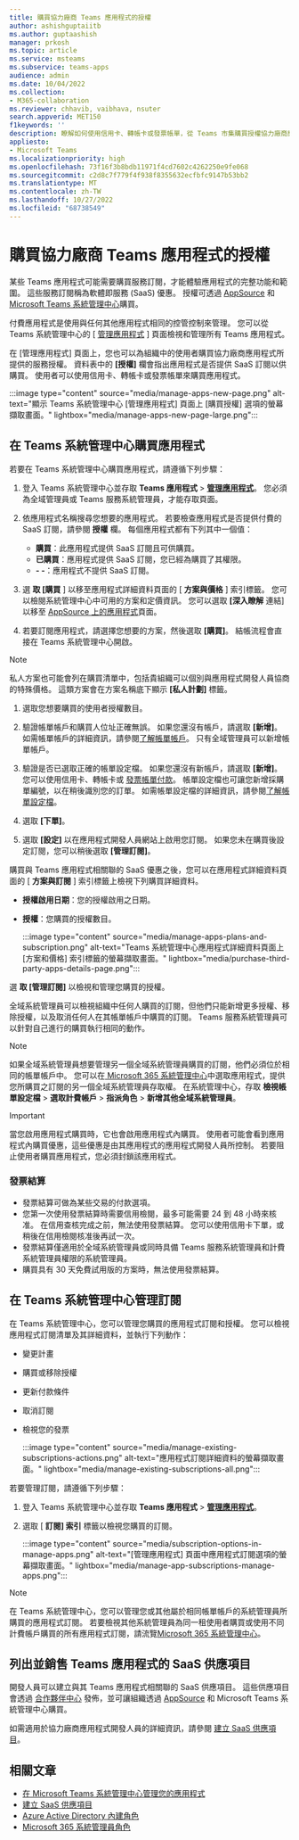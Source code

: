 ```yaml
---
title: 購買協力廠商 Teams 應用程式的授權
author: ashishguptaiitb
ms.author: guptaashish
manager: prkosh
ms.topic: article
ms.service: msteams
ms.subservice: teams-apps
audience: admin
ms.date: 10/04/2022
ms.collection:
- M365-collaboration
ms.reviewer: chhavib, vaibhava, nsuter
search.appverid: MET150
f1keywords: ''
description: 瞭解如何使用信用卡、轉帳卡或發票帳單，從 Teams 市集購買授權協力廠商應用程式。
appliesto:
- Microsoft Teams
ms.localizationpriority: high
ms.openlocfilehash: 73f16f3b8bdb11971f4cd7602c4262250e9fe068
ms.sourcegitcommit: c2d8c7f779f4f938f8355632ecfbfc9147b53bb2
ms.translationtype: MT
ms.contentlocale: zh-TW
ms.lasthandoff: 10/27/2022
ms.locfileid: "68738549"
---
```

# <a name="purchase-licenses-for-third-party-teams-apps"></a>購買協力廠商 Teams 應用程式的授權

某些 Teams 應用程式可能需要購買服務訂閱，才能體驗應用程式的完整功能和範圍。 這些服務訂閱稱為軟體即服務 (SaaS) 優惠。 授權可透過 [AppSource](https://appsource.microsoft.com/) 和 [Microsoft Teams 系統管理中心](https://admin.teams.microsoft.com)購買。

付費應用程式是使用與任何其他應用程式相同的控管控制來管理。 您可以從 Teams 系統管理中心的 [ [管理應用程式](manage-apps.md) ] 頁面檢視和管理所有 Teams 應用程式。

在 [管理應用程式] 頁面上，您也可以為組織中的使用者購買協力廠商應用程式所提供的服務授權。 資料表中的 **[授權]** 欄會指出應用程式是否提供 SaaS 訂閱以供購買。 使用者可以使用信用卡、轉帳卡或發票帳單來購買應用程式。

:::image type="content" source="media/manage-apps-new-page.png" alt-text="顯示 Teams 系統管理中心 [管理應用程式] 頁面上 [購買授權] 選項的螢幕擷取畫面。" lightbox="media/manage-apps-new-page-large.png":::

## <a name="purchase-apps-in-the-teams-admin-center"></a>在 Teams 系統管理中心購買應用程式

若要在 Teams 系統管理中心購買應用程式，請遵循下列步驟：

1. 登入 Teams 系統管理中心並存取 **Teams 應用程式**  >  **[管理應用程式](https://admin.teams.microsoft.com/policies/manage-apps)**。 您必須為全域管理員或 Teams 服務系統管理員，才能存取頁面。

1. 依應用程式名稱搜尋您想要的應用程式。 若要檢查應用程式是否提供付費的 SaaS 訂閱，請參閱 **授權** 欄。 每個應用程式都有下列其中一個值：
    * **購買**：此應用程式提供 SaaS 訂閱且可供購買。
    * **已購買**：應用程式提供 SaaS 訂閱，您已經為購買了其權限。
    * **- -**：應用程式不提供 SaaS 訂閱。

1. 選 **取 [購買** ] 以移至應用程式詳細資料頁面的 [ **方案與價格** ] 索引標籤。 您可以檢閱系統管理中心中可用的方案和定價資訊。 您可以選取 **[深入瞭解** 連結] 以移至 [AppSource 上的應用程式](https://appsource.microsoft.com/)頁面。

1. 若要訂閱應用程式，請選擇您想要的方案，然後選取 **[購買]**。 結帳流程會直接在 Teams 系統管理中心開啟。

> [!NOTE]
> 私人方案也可能會列在購買清單中，包括貴組織可以個別與應用程式開發人員協商的特殊價格。 這類方案會在方案名稱底下顯示 **[私人計劃]** 標籤。

1. 選取您想要購買的使用者授權數目。

1. 驗證帳單帳戶和購買人位址正確無誤。 如果您還沒有帳戶，請選取 **[新增]**。 如需帳單帳戶的詳細資訊，請參閱[了解帳單帳戶](/microsoft-365/commerce/manage-billing-accounts)。 只有全域管理員可以新增帳單帳戶。

1. 驗證是否已選取正確的帳單設定檔。 如果您還沒有新帳戶，請選取 **[新增]**。 您可以使用信用卡、轉帳卡或 [發票帳單付款](#invoice-billing)。 帳單設定檔也可讓您新增採購單編號，以在稍後識別您的訂單。 如需帳單設定檔的詳細資訊，請參閱[了解帳單設定檔](/microsoft-365/commerce/billing-and-payments/manage-billing-profiles)。

1. 選取 **[下單]**。

1. 選取 **[設定]** 以在應用程式開發人員網站上啟用您訂閱。 如果您未在購買後設定訂閱，您可以稍後選取 **[管理訂閱]**。

購買與 Teams 應用程式相關聯的 SaaS 優惠之後，您可以在應用程式詳細資料頁面的 [ **方案與訂閱** ] 索引標籤上檢視下列購買詳細資料。

* **授權啟用日期**：您的授權啟用之日期。
* **授權**：您購買的授權數目。

  :::image type="content" source="media/manage-apps-plans-and-subscription.png" alt-text="Teams 系統管理中心應用程式詳細資料頁面上 [方案和價格] 索引標籤的螢幕擷取畫面。" lightbox="media/purchase-third-party-apps-details-page.png":::

選 **取 [管理訂閱]** 以檢視和管理您購買的授權。

全域系統管理員可以檢視組織中任何人購買的訂閱，但他們只能新增更多授權、移除授權，以及取消任何人在其帳單帳戶中購買的訂閱。 Teams 服務系統管理員可以針對自己進行的購買執行相同的動作。

> [!NOTE]
> 如果全域系統管理員想要管理另一個全域系統管理員購買的訂閱，他們必須位於相同的帳單帳戶中。 您可以在[ Microsoft 365 系統管理中心](https://admin.microsoft.com)中選取應用程式，提供您所購買之訂閱的另一個全域系統管理員存取權。 在系統管理中心，存取 **檢視帳單設定檔** >  **選取計費帳戶** > **指派角色**  >  **新增其他全域系統管理員**。

> [!IMPORTANT]
> 當您啟用應用程式購買時，它也會啟用應用程式內購買。 使用者可能會看到應用程式內購買優惠，這些優惠是由其應用程式的應用程式開發人員所控制。 若要阻止使用者購買應用程式，您必須封鎖該應用程式。

### <a name="invoice-billing"></a>發票結算

* 發票結算可做為某些交易的付款選項。
* 您第一次使用發票結算時需要信用檢閱，最多可能需要 24 到 48 小時來核准。 在信用查核完成之前，無法使用發票結算。 您可以使用信用卡下單，或稍後在信用檢閱核准後再試一次。
* 發票結算僅適用於全域系統管理員或同時具備 Teams 服務系統管理員和計費系統管理員權限的系統管理員。
* 購買具有 30 天免費試用版的方案時，無法使用發票結算。

## <a name="manage-subscriptions-in-teams-admin-center"></a>在 Teams 系統管理中心管理訂閱

在 Teams 系統管理中心，您可以管理您購買的應用程式訂閱和授權。 您可以檢視應用程式訂閱清單及其詳細資料，並執行下列動作：

* 變更計畫
* 購買或移除授權
* 更新付款條件
* 取消訂閱
* 檢視您的發票

  :::image type="content" source="media/manage-existing-subscriptions-actions.png" alt-text="應用程式訂閱詳細資料的螢幕擷取畫面。" lightbox="media/manage-existing-subscriptions-all.png":::

若要管理訂閱，請遵循下列步驟：

1. 登入 Teams 系統管理中心並存取 **Teams 應用程式**  >  [**管理應用程式**](https://admin.teams.microsoft.com/policies/manage-apps)。

1. 選取 [ **訂閱] 索引** 標籤以檢視您購買的訂閱。

   :::image type="content" source="media/subscription-options-in-manage-apps.png" alt-text="[管理應用程式] 頁面中應用程式訂閱選項的螢幕擷取畫面。" lightbox="media/manage-app-subscriptions-manage-apps.png":::

> [!NOTE]
> 在 Teams 系統管理中心，您可以管理您或其他屬於相同帳單帳戶的系統管理員所購買的應用程式訂閱。 若要檢視其他系統管理員為同一租使用者購買或使用不同計費帳戶購買的所有應用程式訂閱，請流覽[Microsoft 365 系統管理中心](https://admin.microsoft.com/adminportal/home#/homepage)。

## <a name="list-and-sell-a-saas-offer-for-a-teams-app"></a>列出並銷售 Teams 應用程式的 SaaS 供應項目

開發人員可以建立與其 Teams 應用程式相關聯的 SaaS 供應項目。 這些供應項目會透過 [合作夥伴中心](https://partner.microsoft.com) 發佈，並可讓組織透過 [AppSource](https://appsource.microsoft.com/) 和 Microsoft Teams 系統管理中心購買。

如需適用於協力廠商應用程式開發人員的詳細資訊，請參閱 [建立 SaaS 供應項目](/azure/marketplace/partner-center-portal/create-new-saas-offer)。

## <a name="related-articles"></a>相關文章

* [在 Microsoft Teams 系統管理中心管理您的應用程式](manage-apps.md)
* [建立 SaaS 供應項目](/azure/marketplace/partner-center-portal/create-new-saas-offer)
* [Azure Active Directory 內建角色](/azure/active-directory/roles/permissions-reference)
* [Microsoft 365 系統管理員角色](/microsoft-365/admin/add-users/about-admin-roles)

